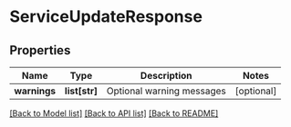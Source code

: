 # ServiceUpdateResponse

## Properties
Name | Type | Description | Notes
------------ | ------------- | ------------- | -------------
**warnings** | **list[str]** | Optional warning messages | [optional] 

[[Back to Model list]](../README.md#documentation-for-models) [[Back to API list]](../README.md#documentation-for-api-endpoints) [[Back to README]](../README.md)

